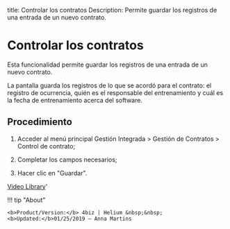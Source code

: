 title: Controlar los contratos
Description: Permite guardar los registros de una entrada de un nuevo contrato.
# Controlar los contratos

Esta funcionalidad permite guardar los registros de una entrada de un nuevo
contrato.

La pantalla guarda los registros de lo que se acordó para el contrato: el
registro de ocurrencia, quién es el responsable del entrenamiento y cuál es la
fecha de entrenamiento acerca del software.

Procedimiento
-----------------

1.  Acceder al menú principal Gestión Integrada \> Gestión de Contratos \>
    Control de contrato;

2.  Completar los campos necesarios;

3.  Hacer clic en "Guardar".


<i class='fa fa-youtube-play  fa-2x' style='color:#97ce17;vertical-align: middle;'> </i> [Video Library](https://www.youtube.com/playlist?list=PLB5qK2uzf2ROTLt6Tt7uegzqwpXHX5nA2)'

!!! tip "About"

    <b>Product/Version:</b> 4biz | Helium &nbsp;&nbsp;
    <b>Updated:</b>01/25/2019 – Anna Martins
